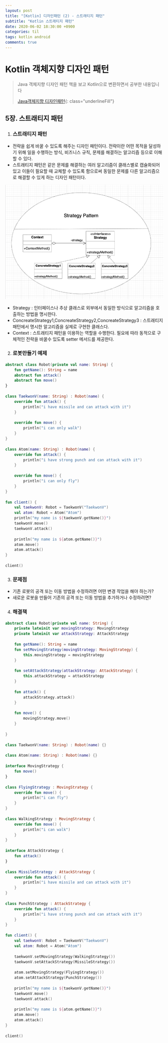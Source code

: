 ```yaml
---
layout: post
title: "[Kotlin] 디자인패턴 (2) - 스트래티지 패턴"
subtitle: "Kotlin 스트래티지 패턴"
date: 2020-06-02 18:30:00 +0900
categories: til
tags: kotlin android
comments: true
---
```




# Kotlin 객체지향 디자인 패턴



> Java 객체지향 디자인 패턴 책을 보고 Kotlin으로 변환하면서 공부한 내용입니다
>
> [Java객체지향 디자인패턴](http://www.yes24.com/Product/Goods/12501269){: class="underlineFill"}



## 5장. 스트래티지 패턴



1. ### 스트래티지 패턴

- 전략을 쉽게 바꿀 수 있도록 해주는 디자인 패턴이다. 전략이란 어떤 목적을 달성하기 위해 일을 수행하는 방식, 비즈니스 규칙, 문제를 해결하는 알고리즘 등으로 이해할 수 있다. 
- 스트래티지 패턴은 같은 문제를 해결하는 여러 알고리즘이 클래스별로 캡슐화되어 있고 이들이 필요할 때 교체할 수 있도록 함으로써 동일한 문제를 다른 알고리즘으로 해결할 수 있게 하는 디자인 패턴이다.

![5-1](/img/in-post/design_pattern/5-1.png)

- Strategy : 인터페이스나 추상 클래스로 외부에서 동일한 방식으로 알고리즘을 호출하는 방법을 명시한다.
- ConcreateStrategy1,ConcreateStrategy2,ConcreateStrategy3 : 스트래티지 패턴에서 명시한 알고리즘을 실제로 구현한 클래스다.
- Context : 스트래티지 패턴을 이용하는 역할을 수행한다. 필요에 따라 동적으로 구체적인 전략을 바꿀수 있도록 setter 메서드를 제공한다.



2. ### 로봇만들기 예제

```kotlin
abstract class Robot(private val name: String) {
    fun getName(): String = name
    abstract fun attack()
    abstract fun move()
}

class TaekwonV(name: String) : Robot(name) {
    override fun attack() {
        println("i have missile and can attack with it")
    }

    override fun move() {
        println("i can only walk")
    }
}

class Atom(name: String) : Robot(name) {
    override fun attack() {
        println("i have strong punch and can attack with it")
    }
    
    override fun move() {
        println("i can only fly")
    }
}

fun client() {
    val taekwonV: Robot = TaekwonV("TaekwonV")
    val atom: Robot = Atom("Atom")
    println("my name is ${taekwonV.getName()}")
    taekwonV.move()
    taekwonV.attack()
    
    println("my name is ${atom.getName()}")
    atom.move()
    atom.attack()
}

client()
```



3. ### 문제점

- 기존 로봇의 공격 또는 이동 방법을 수정하려면 어떤 변경 작업을 해야 하는가?
- 새로운 로봇을 만들어 기존의 공격 또는 이동 방법을 추가하거나 수정하려면?



4. ### 해결책

```kotlin
abstract class Robot(private val name: String) {
    private lateinit var movingStrategy: MovingStrategy
    private lateinit var attackStrategy: AttackStrategy

    fun getName(): String = name
    fun setMovingStrategy(movingStrategy: MovingStrategy) {
        this.movingStrategy = movingStrategy
    }

    fun setAttackStrategy(attackStrategy: AttackStrategy) {
        this.attackStrategy = attackStrategy
    }

    fun attack() {
        attackStrategy.attack()
    }

    fun move() {
        movingStrategy.move()
    }

}

class TaekwonV(name: String) : Robot(name) {}

class Atom(name: String) : Robot(name) {}

interface MovingStrategy {
    fun move()
}

class FlyingStrategy : MovingStrategy {
    override fun move() {
        println("i can fly")
    }
}

class WalkingStrategy : MovingStrategy {
    override fun move() {
        println("i can walk")
    }
}

interface AttackStrategy {
    fun attack()
}

class MissileStrategy : AttackStrategy {
    override fun attack() {
        println("i have missile and can attack with it")
    }
}

class PunchStrategy : AttackStrategy {
    override fun attack() {
        println("i have strong punch and can attack with it")
    }
}

fun client() {
    val taekwonV: Robot = TaekwonV("TaekwonV")
    val atom: Robot = Atom("Atom")
    
    taekwonV.setMovingStrategy(WalkingStrategy())
    taekwonV.setAttackStrategy(MissileStrategy())
    
    atom.setMovingStrategy(FlyingStrategy())
    atom.setAttackStrategy(PunchStrategy())
    
    println("my name is ${taekwonV.getName()}")
    taekwonV.move()
    taekwonV.attack()
    
    println("my name is ${atom.getName()}")
    atom.move()
    atom.attack()
}

client()
```



